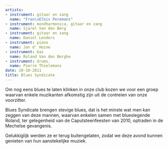 ```yaml
---
artists:
- instrument: gitaar en zang
  name: "Fran\xE7ois Peremans"
- instrument: mondharmonica, gitaar en zang
  name: Sjarel Van den Berg
- instrument: gitaar en zang
  name: Daniel Lenders
- instrument: piano
  name: Jan d' Hoine
- instrument: bas
  name: Roland Van den Berghe
- instrument: drums.
  name: Pierre Thielemans
date: 28-10-2011
title: Blues Syndicate
---
```

Om nog eens blues te laten klinken in onze club
kozen we voor een groep waarvan enkele muzikanten afkomstig zijn uit de contreien van onze voorzitter. 

Blues Syndicate brengen stevige blues, dat is het minste wat men kan zeggen van deze mannen, 
waarvan enkelen samen met blueslegende Roland, ter gelegenheid van de Caputsteenfeesten van 2010, 
optraden in de Mechelse gevangenis. 

Gelukkiglijk werden ze er terug buitengelaten, zodat we deze avond kunnen genieten van hun aanstekelijke muziek.